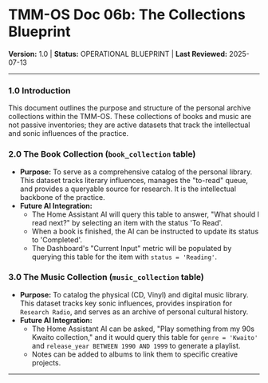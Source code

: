 # TMM-OS Doc 06b: The Collections Blueprint
**Version:** 1.0 | **Status:** OPERATIONAL BLUEPRINT | **Last Reviewed:** 2025-07-13

---

### 1.0 Introduction
This document outlines the purpose and structure of the personal archive collections within the TMM-OS. These collections of books and music are not passive inventories; they are active datasets that track the intellectual and sonic influences of the practice.

### 2.0 The Book Collection (`book_collection` table)
*   **Purpose:** To serve as a comprehensive catalog of the personal library. This dataset tracks literary influences, manages the "to-read" queue, and provides a queryable source for research. It is the intellectual backbone of the practice.
*   **Future AI Integration:**
    *   The Home Assistant AI will query this table to answer, "What should I read next?" by selecting an item with the status 'To Read'.
    *   When a book is finished, the AI can be instructed to update its status to 'Completed'.
    *   The Dashboard's "Current Input" metric will be populated by querying this table for the item with `status = 'Reading'`.

### 3.0 The Music Collection (`music_collection` table)
*   **Purpose:** To catalog the physical (CD, Vinyl) and digital music library. This dataset tracks key sonic influences, provides inspiration for `Research Radio`, and serves as an archive of personal cultural history.
*   **Future AI Integration:**
    *   The Home Assistant AI can be asked, "Play something from my 90s Kwaito collection," and it would query this table for `genre = 'Kwaito'` and `release_year BETWEEN 1990 AND 1999` to generate a playlist.
    *   Notes can be added to albums to link them to specific creative projects.

---